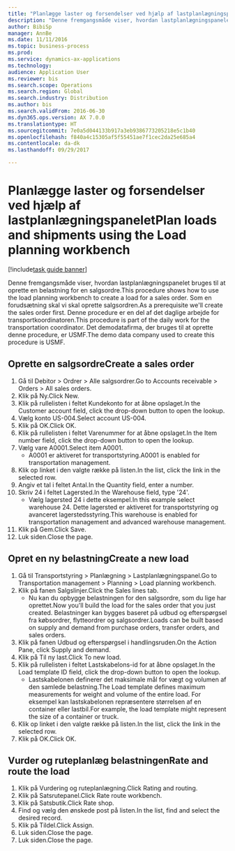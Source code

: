 ```yaml
--- 
title: "Planlægge laster og forsendelser ved hjælp af lastplanlægningspanelet"
description: "Denne fremgangsmåde viser, hvordan lastplanlægningspanelet bruges til at oprette en belastning for en salgsordre."
author: BibiSp
manager: AnnBe
ms.date: 11/11/2016
ms.topic: business-process
ms.prod: 
ms.service: dynamics-ax-applications
ms.technology: 
audience: Application User
ms.reviewer: bis
ms.search.scope: Operations
ms.search.region: Global
ms.search.industry: Distribution
ms.author: bis
ms.search.validFrom: 2016-06-30
ms.dyn365.ops.version: AX 7.0.0
ms.translationtype: HT
ms.sourcegitcommit: 7e0a5d044133b917a3eb9386773205218e5c1b40
ms.openlocfilehash: f840a4c15305af5f55451ae7f1cec2da25e685a4
ms.contentlocale: da-dk
ms.lasthandoff: 09/29/2017

---
```

# <a name="plan-loads-and-shipments-using-the-load-planning-workbench"></a><span data-ttu-id="b1e68-103">Planlægge laster og forsendelser ved hjælp af lastplanlægningspanelet</span><span class="sxs-lookup"><span data-stu-id="b1e68-103">Plan loads and shipments using the Load planning workbench</span></span>

[!include[task guide banner](../../includes/task-guide-banner.md)]

<span data-ttu-id="b1e68-104">Denne fremgangsmåde viser, hvordan lastplanlægningspanelet bruges til at oprette en belastning for en salgsordre.</span><span class="sxs-lookup"><span data-stu-id="b1e68-104">This procedure shows how to use the load planning workbench to create a load for a sales order.</span></span> <span data-ttu-id="b1e68-105">Som en forudsætning skal vi skal oprette salgsordren.</span><span class="sxs-lookup"><span data-stu-id="b1e68-105">As a prerequisite we'll create the sales order first.</span></span> <span data-ttu-id="b1e68-106">Denne procedure er en del af det daglige arbejde for transportkoordinatoren.</span><span class="sxs-lookup"><span data-stu-id="b1e68-106">This procedure is part of the daily work for the transportation coordinator.</span></span> <span data-ttu-id="b1e68-107">Det demodatafirma, der bruges til at oprette denne procedure, er USMF.</span><span class="sxs-lookup"><span data-stu-id="b1e68-107">The demo data company used to create this procedure is USMF.</span></span>


## <a name="create-a-sales-order"></a><span data-ttu-id="b1e68-108">Oprette en salgsordre</span><span class="sxs-lookup"><span data-stu-id="b1e68-108">Create a sales order</span></span>
1. <span data-ttu-id="b1e68-109">Gå til Debitor > Ordrer > Alle salgsordrer.</span><span class="sxs-lookup"><span data-stu-id="b1e68-109">Go to Accounts receivable > Orders > All sales orders.</span></span>
2. <span data-ttu-id="b1e68-110">Klik på Ny.</span><span class="sxs-lookup"><span data-stu-id="b1e68-110">Click New.</span></span>
3. <span data-ttu-id="b1e68-111">Klik på rullelisten i feltet Kundekonto for at åbne opslaget.</span><span class="sxs-lookup"><span data-stu-id="b1e68-111">In the Customer account field, click the drop-down button to open the lookup.</span></span>
4. <span data-ttu-id="b1e68-112">Vælg konto US-004.</span><span class="sxs-lookup"><span data-stu-id="b1e68-112">Select account US-004.</span></span>
5. <span data-ttu-id="b1e68-113">Klik på OK.</span><span class="sxs-lookup"><span data-stu-id="b1e68-113">Click OK.</span></span>
6. <span data-ttu-id="b1e68-114">Klik på rullelisten i feltet Varenummer for at åbne opslaget.</span><span class="sxs-lookup"><span data-stu-id="b1e68-114">In the Item number field, click the drop-down button to open the lookup.</span></span>
7. <span data-ttu-id="b1e68-115">Vælg vare A0001.</span><span class="sxs-lookup"><span data-stu-id="b1e68-115">Select item A0001.</span></span>
    * <span data-ttu-id="b1e68-116">A0001 er aktiveret for transportstyring.</span><span class="sxs-lookup"><span data-stu-id="b1e68-116">A0001 is enabled for transportation management.</span></span>  
8. <span data-ttu-id="b1e68-117">Klik op linket i den valgte række på listen.</span><span class="sxs-lookup"><span data-stu-id="b1e68-117">In the list, click the link in the selected row.</span></span>
9. <span data-ttu-id="b1e68-118">Angiv et tal i feltet Antal.</span><span class="sxs-lookup"><span data-stu-id="b1e68-118">In the Quantity field, enter a number.</span></span>
10. <span data-ttu-id="b1e68-119">Skriv 24 i feltet Lagersted.</span><span class="sxs-lookup"><span data-stu-id="b1e68-119">In the Warehouse field, type '24'.</span></span>
    * <span data-ttu-id="b1e68-120">Vælg lagersted 24 i dette eksempel.</span><span class="sxs-lookup"><span data-stu-id="b1e68-120">In this example select warehouse 24.</span></span> <span data-ttu-id="b1e68-121">Dette lagersted er aktiveret for transportstyring og avanceret lagerstedsstyring.</span><span class="sxs-lookup"><span data-stu-id="b1e68-121">This warehouse is enabled for transportation management and advanced warehouse management.</span></span>  
11. <span data-ttu-id="b1e68-122">Klik på Gem.</span><span class="sxs-lookup"><span data-stu-id="b1e68-122">Click Save.</span></span>
12. <span data-ttu-id="b1e68-123">Luk siden.</span><span class="sxs-lookup"><span data-stu-id="b1e68-123">Close the page.</span></span>

## <a name="create-a-new-load"></a><span data-ttu-id="b1e68-124">Opret en ny belastning</span><span class="sxs-lookup"><span data-stu-id="b1e68-124">Create a new load</span></span>
1. <span data-ttu-id="b1e68-125">Gå til Transportstyring > Planlægning > Lastplanlægningspanel.</span><span class="sxs-lookup"><span data-stu-id="b1e68-125">Go to Transportation management > Planning > Load planning workbench.</span></span>
2. <span data-ttu-id="b1e68-126">Klik på fanen Salgslinjer.</span><span class="sxs-lookup"><span data-stu-id="b1e68-126">Click the Sales lines tab.</span></span>
    * <span data-ttu-id="b1e68-127">Nu kan du opbygge belastningen for den salgsordre, som du lige har oprettet.</span><span class="sxs-lookup"><span data-stu-id="b1e68-127">Now you'll build the load for the sales order that you just created.</span></span> <span data-ttu-id="b1e68-128">Belastninger kan bygges baseret på udbud og efterspørgsel fra købsordrer, flytteordrer og salgsordrer.</span><span class="sxs-lookup"><span data-stu-id="b1e68-128">Loads can be built based on supply and demand from purchase orders, transfer orders, and sales orders.</span></span>  
3. <span data-ttu-id="b1e68-129">Klik på fanen Udbud og efterspørgsel i handlingsruden.</span><span class="sxs-lookup"><span data-stu-id="b1e68-129">On the Action Pane, click Supply and demand.</span></span>
4. <span data-ttu-id="b1e68-130">Klik på Til ny last.</span><span class="sxs-lookup"><span data-stu-id="b1e68-130">Click To new load.</span></span>
5. <span data-ttu-id="b1e68-131">Klik på rullelisten i feltet Lastskabelons-id for at åbne opslaget.</span><span class="sxs-lookup"><span data-stu-id="b1e68-131">In the Load template ID field, click the drop-down button to open the lookup.</span></span>
    * <span data-ttu-id="b1e68-132">Lastskabelonen definerer det maksimale mål for vægt og volumen af den samlede belastning.</span><span class="sxs-lookup"><span data-stu-id="b1e68-132">The Load template defines maximum measurements for weight and volume of the entire load.</span></span> <span data-ttu-id="b1e68-133">For eksempel kan lastskabelonen repræsentere størrelsen af en container eller lastbil.</span><span class="sxs-lookup"><span data-stu-id="b1e68-133">For example, the load template might represent the size of a container or truck.</span></span>  
6. <span data-ttu-id="b1e68-134">Klik op linket i den valgte række på listen.</span><span class="sxs-lookup"><span data-stu-id="b1e68-134">In the list, click the link in the selected row.</span></span>
7. <span data-ttu-id="b1e68-135">Klik på OK.</span><span class="sxs-lookup"><span data-stu-id="b1e68-135">Click OK.</span></span>

## <a name="rate-and-route-the-load"></a><span data-ttu-id="b1e68-136">Vurder og ruteplanlæg belastningen</span><span class="sxs-lookup"><span data-stu-id="b1e68-136">Rate and route the load</span></span>
1. <span data-ttu-id="b1e68-137">Klik på Vurdering og ruteplanlægning.</span><span class="sxs-lookup"><span data-stu-id="b1e68-137">Click Rating and routing.</span></span>
2. <span data-ttu-id="b1e68-138">Klik på Satsrutepanel.</span><span class="sxs-lookup"><span data-stu-id="b1e68-138">Click Rate route workbench.</span></span>
3. <span data-ttu-id="b1e68-139">Klik på Satsbutik.</span><span class="sxs-lookup"><span data-stu-id="b1e68-139">Click Rate shop.</span></span>
4. <span data-ttu-id="b1e68-140">Find og vælg den ønskede post på listen.</span><span class="sxs-lookup"><span data-stu-id="b1e68-140">In the list, find and select the desired record.</span></span>
5. <span data-ttu-id="b1e68-141">Klik på Tildel.</span><span class="sxs-lookup"><span data-stu-id="b1e68-141">Click Assign.</span></span>
6. <span data-ttu-id="b1e68-142">Luk siden.</span><span class="sxs-lookup"><span data-stu-id="b1e68-142">Close the page.</span></span>
7. <span data-ttu-id="b1e68-143">Luk siden.</span><span class="sxs-lookup"><span data-stu-id="b1e68-143">Close the page.</span></span>


